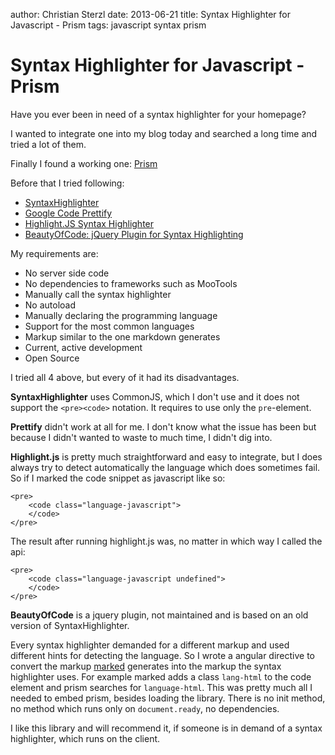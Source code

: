 author: Christian Sterzl
date: 2013-06-21
title: Syntax Highlighter for Javascript - Prism
tags: javascript syntax prism

# Syntax Highlighter for Javascript - Prism

Have you ever been in need of a syntax highlighter for your homepage?

I wanted to integrate one into my blog today and searched a long time and tried a lot of them.

Finally I found a working one: [Prism](http://prismjs.org)

Before that I tried following:

- [SyntaxHighlighter](http://alexgorbatchev.com/wiki/SyntaxHighlighter)
- [Google Code Prettify](http://code.google.com/p/google-code-prettify/)
- [Highlight.JS Syntax Highlighter](http://softwaremaniacs.org/soft/highlight/en/)
- [BeautyOfCode: jQuery Plugin for Syntax Highlighting](http://startbigthinksmall.wordpress.com/2008/10/30/beautyofcode-jquery-plugin-for-syntax-highlighting/)

My requirements are:

- No server side code
- No dependencies to frameworks such as MooTools
- Manually call the syntax highlighter
- No autoload
- Manually declaring the programming language
- Support for the most common languages
- Markup similar to the one markdown generates
- Current, active development
- Open Source

I tried all 4 above, but every of it had its disadvantages. 

**SyntaxHighlighter** uses CommonJS, which I don't use and it does not support the `<pre><code>` notation. It requires to use only the `pre`-element.

**Prettify** didn't work at all for me. I don't know what the issue has been but because I didn't wanted to waste to much time, I didn't dig into.

**Highlight.js** is pretty much straightforward and easy to integrate, but I does always try to detect automatically the language which does sometimes fail. So if I marked the code snippet as javascript like so:

```markup
<pre>
    <code class="language-javascript">
    </code>
</pre>
```

The result after running highlight.js was, no matter in which way I called the api:
```markup
<pre>
    <code class="language-javascript undefined">
    </code>
</pre>
```

**BeautyOfCode** is a jquery plugin, not maintained and is based on an old version of SyntaxHighlighter.


Every syntax highlighter demanded for a different markup and used different hints for detecting the language. So I wrote a angular directive to convert the markup [marked](https://github.com/chjj/marked) generates into the markup the syntax highlighter uses. For example marked adds a class `lang-html` to the code element and prism searches for `language-html`. This was pretty much all I needed to embed prism, besides loading the library. There is no init method, no method which runs only on `document.ready`, no dependencies.

I like this library and will recommend it, if someone is in demand of a syntax highlighter, which runs on the client.
